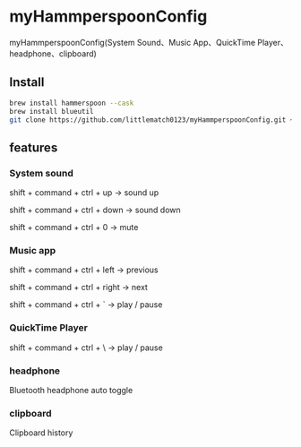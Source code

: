 # myHammperspoonConfig
myHammperspoonConfig(System Sound、Music App、QuickTime Player、headphone、clipboard)

## Install
``` bash
brew install hammerspoon --cask
brew install blueutil
git clone https://github.com/littlematch0123/myHammperspoonConfig.git ~/.hammerspoon
```

## features
### System sound
shift + command + ctrl + up -> sound up

shift + command + ctrl + down -> sound down

shift + command + ctrl + 0 -> mute

### Music app
shift + command + ctrl + left -> previous

shift + command + ctrl + right -> next

shift + command + ctrl + ` -> play / pause

### QuickTime Player
shift + command + ctrl + \ -> play / pause

### headphone
Bluetooth headphone auto toggle

### clipboard
Clipboard history





